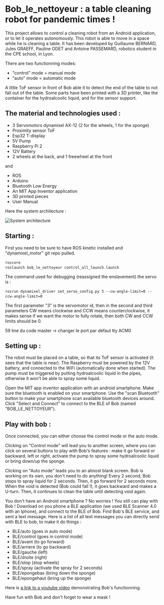 # Bob_le_nettoyeur : a table cleaning robot for pandemic times !

This project allows to control a cleaning robot from an Android application, or to let it operates autonomously. This robot is able to move in a space while he is cleaning a table. It has been developed by Guillaume BERNARD, Jules GRAEFF, Pauline ODET and Antoine PASSEMARD, robotics student in the CPE school, in Lyon.

There are two functionning modes:
- "control" mode = manual mode
- "auto" mode = automatic mode

A little ToF sensor in front of Bob able it to detect the end of the table to not fall out of the table. Some parts have been printed with a 3D printer, like the container for the hydroalcoolic liquid, and for the sensor support.

## The material and technologies used :

- 3 Servomotors dynamixel AX-12 (2 for the wheels, 1 for the sponge)
- Proximity sensor ToF
- Esp32 T-display
- 5V Pump
- Raspberry Pi 2
- 12V Battery
- 2 wheels at the back, and 1 freewheel at the front

and

- ROS
- Arduino
- Bluetooth Low Energy
- An MIT App Inventor application
- 3D printed pieces
- User Manual

Here the system architecture : 

![System architecture](Schéma_bob_le_nettoyeur.png?raw=true "Title")

## Starting :
First you need to be sure to have ROS kinetic installed and "dynamixel_motor" git repo pulled.

```
roscore
roslaunch bob_le_nettoyeur control_all_launch.launch
```

The command used for debugging (reassigned the enslavement) the servo is :
```
rosrun dynamixel_driver set_servo_config.py 3 --cw-angle-limit=0 --ccw-angle-limit=0
```

The first parameter "3" is the servomotor id, then in the second and third parameters CW means clockwise and CCW means counterclockwise, it makes sense if we want the motor to fully rotate, then both CW and CCW limits should be 0.

59 line du code master -> changer le port par défaut tty ACM0

## Setting up :
The robot must be placed on a table, so that its ToF sensor is activated (it sees that the table is near). The Raspberry must be powered by the 12V battery, and connected to the WiFi (automatically done when started). The pump must be triggered by putting hydroalcoolic liquid in the pipes, otherwise it won't be able to spray some liquid.

Open the MIT app inventor application with an android smartphone. Make sure the bluetooth is enabled on your smartphone. Use the "scan Bluetooth" button to make your smartphone scan available bluetooth devices around. Click "Select and Connect" to connect to the BLE of Bob (named "BOB_LE_NETTOYEUR").

## Play with bob :
Once connected, you can either choose the control mode or the auto mode.

Clicking on "Control mode" will lead you to another screen, where you can click on several buttons to play with Bob's features : make it go forward or backward, left or right, activate the pump to spray some hydroalcoolic liquid or bring down/up the sponge.

Clicking on "Auto mode" leads you to an almost blank screen. Bob is working on its own, you don't need to do anything! Every 2 second, Bob stops to spray liquid for 2 seconds. Then, it go forward for 2 seconds more. When the void is detected (Bob could fall !), it goes backward and makes a U-turn. Then, it continues to clean the table until detecting void again.

You don't have an Android smartphone ? No worries ! You still can play with Bob ! Download on you phone a BLE application (we used BLE Scanner 4.0 with an Iphone), and connect to the BLE of Bob. Find Bob's BLE service, and sent a text message. Here is a list of all text messages you can directly send with BLE to bob, to make it do things :

- BLE/auto (goes in auto mode)
- BLE/control (goes in control mode)
- BLE/avant (to go forward)
- BLE/arriere (to go backward)
- BLE/gauche (left)
- BLE/droite (right)
- BLE/stop (stop wheels)
- BLE/spray (activate the spray for 2 seconds)
- BLE/epongebas (bring down the sponge)
- BLE/epongehaut (bring up the sponge)

Here is [a link to a youtube video](https://www.youtube.com/watch?v=yAvRzTUq35Y&fbclid=IwAR3IyhD5BtqVDrqxux6i4YPPpNvEkhpMLkPUr5UTj8BFtKCsn-m_kRZWYwU&ab_channel=GuillaumeBernard) demonstrating Bob's functionning.

Have fun with Bob and don't forget to wear a mask !